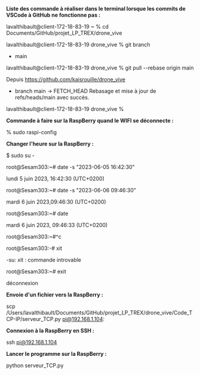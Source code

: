 **Liste des commande à réaliser dans le terminal lorsque les commits de VSCode à GitHub ne fonctionne pas :**

lavalthibault@client-172-18-83-19 ~ % cd Documents/GitHub/projet_LP_TREX/drone_vive  

lavalthibault@client-172-18-83-19 drone_vive % git branch                   
* main

lavalthibault@client-172-18-83-19 drone_vive % git pull --rebase origin main

Depuis https://github.com/kaisrouille/drone_vive
 * branch            main       -> FETCH_HEAD
Rebasage et mise à jour de refs/heads/main avec succès.

lavalthibault@client-172-18-83-19 drone_vive % 

**Commande à faire sur la RaspBerry quand le WIFI se déconnecte :**

% sudo raspi-config


**Changer l'heure sur la RaspBerry :**

$ sudo su -

root@Sesam303:~# date -s "2023-06-05 16:42:30"

lundi 5 juin 2023, 16:42:30 (UTC+0200)

root@Sesam303:~# date -s "2023-06-06 09:46:30"

mardi 6 juin 2023,09:46:30 (UTC+0200)

root@Sesam303:~# date

mardi 6 juin 2023, 09:46:33 (UTC+0200)

root@Sesam303:~#^c

root@Sesam303:-# xit

-su: xit : commande introvable 

root@Sesam303:~# exit 

déconnexion


**Envoie d'un fichier vers la RaspBerry :**

scp /Users/lavalthibault/Documents/GitHub/projet_LP_TREX/drone_vive/Code_TCP-IP/serveur_TCP.py pi@192.168.1.104:

**Connexion à la RaspBerry en SSH :**

ssh pi@192.168.1.104

**Lancer le programme sur la RaspBerry :**

python serveur_TCP.py
